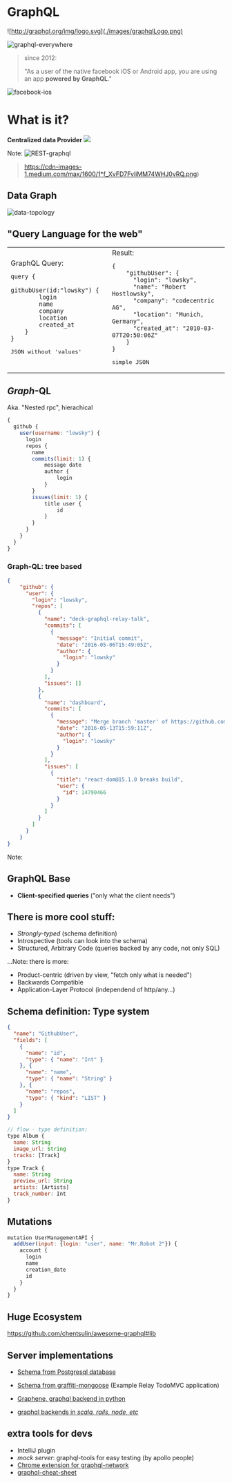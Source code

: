 # GraphQL
![http://graphql.org/img/logo.svg](./images/graphqlLogo.png)



![graphql-everywhere](./images/graphql-everywhere.jpg)


> since 2012:
>
> "As a user of the native facebook iOS or Android app, 
> you are using an app **powered by GraphQL**."

![facebook-ios](./images/facebook-ios.png)


# What is it?


**Centralized data Provider**
<img src="./images/rest-graphql-arch.png" />

Note:
![REST-graphql](./images/rest-graphql-arch.png)
<a href="https://cdn-images-1.medium.com/max/1600/1*f_XvFD7FvliMM74WHJ0vRQ.png" data-preview-link="true"></a>
> https://cdn-images-1.medium.com/max/1600/1*f_XvFD7FvliMM74WHJ0vRQ.png)


## Data Graph
![data-topology](./images/data-topology.png)



## "Query Language for the web"

<table width="100%">
<tr>
<td>
GraphQL Query:
<pre>
<code class="javascript">query {
    githubUser(id:"lowsky") {
        login
        name
        company
        location
        created_at
    }
}
</code>
JSON without 'values'
</pre>
</td>
<td>
Result:
<pre>
<code class="json">{
    "githubUser": {
      "login": "lowsky",
      "name": "Robert Hostlowsky",
      "company": "codecentric AG",
      "location": "Munich, Germany",
      "created_at": "2010-03-07T20:50:06Z"
    }
}
</code>
simple JSON
</pre>
</td>
</tr>
</table>


## *Graph*-QL
Aka. "Nested rpc", hierachical

```javascript
{
  github {
    user(username: "lowsky") {
      login
      repos {
        name
        commits(limit: 1) {
            message date
            author {
                login
            }
        }
        issues(limit: 1) {
            title user {
                id
            }
        }
      }
    }
  }
}
```


### Graph-QL: tree based 
```json
{
    "github": {
      "user": {
        "login": "lowsky",
        "repos": [
          {
            "name": "deck-graphql-relay-talk",
            "commits": [
              {
                "message": "Initial commit",
                "date": "2016-05-06T15:49:05Z",
                "author": {
                  "login": "lowsky"
                }
              }
            ],
            "issues": []
          },
          {
            "name": "dashboard",
            "commits": [
              {
                "message": "Merge branch 'master' of https://github.com/lowsky/dashboard",
                "date": "2016-05-13T15:59:11Z",
                "author": {
                  "login": "lowsky"
                }
              }
            ],
            "issues": [
              {
                "title": "react-dom@15.1.0 breaks build",
                "user": {
                  "id": 14790466
                }
              }
            ]
          }
        ]
      }
    }
}
```

Note:
## GraphQL Base
* **Client-specified queries** ("only what the client needs")
 
## There is more cool stuff:
* _Strongly-typed_ (schema definition)
* Introspective (tools can look into the schema)
* Structured, Arbitrary Code (queries backed by any code, not only SQL)

...Note: there is more:
* Product-centric (driven by view, "fetch only what is needed")
* Backwards Compatible
* Application-Layer Protocol (independend of http/any...)


## Schema definition: Type system
```json
{
  "name": "GithubUser",
  "fields": [
    {
      "name": "id",
      "type": { "name": "Int" }
    }, {
      "name": "name",
      "type": { "name": "String" }
    }, {
      "name": "repos",
      "type": { "kind": "LIST" } 
    }
  ]
}
```

```javascript
// flow - type definition:
type Album {
  name: String
  image_url: String
  tracks: [Track]
}
type Track {
  name: String
  preview_url: String
  artists: [Artists]
  track_number: Int
}

```


## Mutations

```javascript
mutation UserManagementAPI {
  addUser(input: {login: "user", name: "Mr.Robot 2"}) {
    account {
      login
      name
      creation_date
      id
    }
  }
}
```


## Huge Ecosystem
<a href="https://github.com/chentsulin/awesome-graphql#lib" data-preview-link="true">https://github.com/chentsulin/awesome-graphql#lib</a>


## Server implementations
* [Schema from Postgresql database](https://github.com/calebmer/postgraphql)
* [Schema from graffiti-mongoose](https://graffiti-todo.herokuapp.com/) (Example Relay TodoMVC application)

* [Graphene, graphql backend in python](http://graphene-python.org/)
* [graphql backends in _scala, rails, node, etc_](https://github.com/steveluscher/zero-to-graphql)


## extra tools for devs
* IntelliJ plugin
* _mock server_: graphql-tools for easy testing (by apollo people)
* [Chrome extension for graphql-network](https://chrome.google.com/webstore/detail/graphql-network/igbmhmnkobkjalekgiehijefpkdemocm)
* [graphql-cheat-sheet](https://raw.githubusercontent.com/sogko/graphql-shorthand-notation-cheat-sheet/master/graphql-shorthand-notation-cheat-sheet.png)
